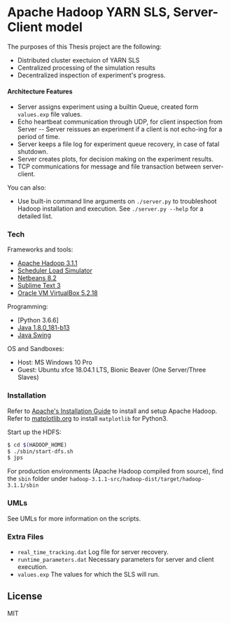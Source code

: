 # Apache Hadoop YARN SLS, Server-Client model

The purposes of this Thesis project are the following:

  - Distributed cluster exectuion of YARN SLS
  - Centralized processing of the simulation results
  - Decentralized inspection of experiment's progress.

#### Architecture Features

  - Server assigns experiment using a builtin Queue, created form `values.exp` file values.
  - Echo heartbeat communication through UDP, for client inspection from Server
  -- Server reissues an experiment if a client is not echo-ing for a period of time.
  - Server keeps a file log for experiment queue recovery, in case of fatal shutdown.
  - Server creates plots, for decision making on the experiment results.
  - TCP communications for message and file transaction between server-client.


You can also:
  - Use built-in command line arguments on `./server.py` to troubleshoot Hadoop installation and execution. See `./server.py --help` for a detailed list.

### Tech

Frameworks and tools:

*  [Apache Hadoop 3.1.1]
*  [Scheduler Load Simulator]
*  [Netbeans 8.2]
*  [Sublime Text 3]
*  [Oracle VM VirtualBox 5.2.18]

Programming:

* [Python 3.6.6]
* [Java 1.8.0_181-b13]
* [Java Swing]

OS and Sandboxes:
* Host: MS Windows 10 Pro
* Guest: Ubuntu xfce 18.04.1 LTS, Bionic Beaver (One Server/Three Slaves)


### Installation

Refer to [Apache's Installation Guide](https://hadoop.apache.org/docs/r3.1.1/hadoop-project-dist/hadoop-common/SingleCluster.html) to install and setup Apache Hadoop.
Refer to [matplotlib.org](https://matplotlib.org/faq/installing_faq.html) to install `matplotlib` for Python3.

Start up the HDFS:

```sh
$ cd $(HADOOP_HOME)
$ ./sbin/start-dfs.sh
$ jps
```

For production environments (Apache Hadoop compiled from source), find the `sbin` folder under `hadoop-3.1.1-src/hadoop-dist/target/hadoop-3.1.1/sbin`

### UMLs

See UMLs for more information on the scripts.

### Extra Files

* `real_time_tracking.dat`
Log file for server recovery.
* `runtime_parameters.dat`
Necessary parameters for server and client execution. 
* `values.exp`
The values for which the SLS will run.

License
----

MIT



   [Apache Hadoop 3.1.1]: <https://hadoop.apache.org/docs/r3.1.1/>
   [Scheduler Load Simulator]: <https://hadoop.apache.org/docs/r3.1.1/hadoop-sls/SchedulerLoadSimulator.html>
   [Python3]: <https://docs.python.org/3/>
   [Netbeans 8.2]: <https://netbeans.org/>
   [Oracle VM VirtualBox 5.2.18]: <https://www.virtualbox.org/>
   [Sublime Text 3]: <https://www.sublimetext.com/3>
   [Java 1.8.0_181-b13]: <https://www.java.com/en/download/>
   [Java Swing]: <https://en.wikipedia.org/wiki/Swing_(Java)>

